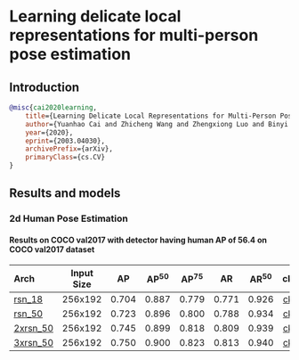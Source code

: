 # Learning delicate local representations for multi-person pose estimation

## Introduction

<!-- [ALGORITHM] -->

```bibtex
@misc{cai2020learning,
    title={Learning Delicate Local Representations for Multi-Person Pose Estimation},
    author={Yuanhao Cai and Zhicheng Wang and Zhengxiong Luo and Binyi Yin and Angang Du and Haoqian Wang and Xinyu Zhou and Erjin Zhou and Xiangyu Zhang and Jian Sun},
    year={2020},
    eprint={2003.04030},
    archivePrefix={arXiv},
    primaryClass={cs.CV}
}
```

## Results and models

### 2d Human Pose Estimation

#### Results on COCO val2017 with detector having human AP of 56.4 on COCO val2017 dataset

| Arch                                                           | Input Size |  AP   | AP<sup>50</sup> | AP<sup>75</sup> |  AR   | AR<sup>50</sup> |                                                 ckpt                                                  |                                               log                                                |
| :------------------------------------------------------------- | :--------: | :---: | :-------------: | :-------------: | :---: | :-------------: | :---------------------------------------------------------------------------------------------------: | :----------------------------------------------------------------------------------------------: |
| [rsn_18](/configs/top_down/rsn/coco/rsn18_coco_256x192.py)     |  256x192   | 0.704 |      0.887      |      0.779      | 0.771 |      0.926      |  [ckpt](https://download.openmmlab.com/mmpose/top_down/rsn/rsn18_coco_256x192-72f4b4a7_20201127.pth)  |  [log](https://download.openmmlab.com/mmpose/top_down/rsn/rsn18_coco_256x192_20201127.log.json)  |
| [rsn_50](/configs/top_down/rsn/coco/rsn50_coco_256x192.py)     |  256x192   | 0.723 |      0.896      |      0.800      | 0.788 |      0.934      |  [ckpt](https://download.openmmlab.com/mmpose/top_down/rsn/rsn50_coco_256x192-72ffe709_20201127.pth)  |  [log](https://download.openmmlab.com/mmpose/top_down/rsn/rsn50_coco_256x192_20201127.log.json)  |
| [2xrsn_50](/configs/top_down/rsn/coco/2xrsn50_coco_256x192.py) |  256x192   | 0.745 |      0.899      |      0.818      | 0.809 |      0.939      | [ckpt](https://download.openmmlab.com/mmpose/top_down/rsn/2xrsn50_coco_256x192-50648f0e_20201127.pth) | [log](https://download.openmmlab.com/mmpose/top_down/rsn/2xrsn50_coco_256x192_20201127.log.json) |
| [3xrsn_50](/configs/top_down/rsn/coco/3xrsn50_coco_256x192.py) |  256x192   | 0.750 |      0.900      |      0.823      | 0.813 |      0.940      | [ckpt](https://download.openmmlab.com/mmpose/top_down/rsn/3xrsn50_coco_256x192-58f57a68_20201127.pth) | [log](https://download.openmmlab.com/mmpose/top_down/rsn/3xrsn50_coco_256x192_20201127.log.json) |
